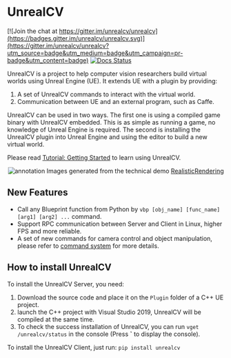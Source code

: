 # UnrealCV

[![Join the chat at https://gitter.im/unrealcv/unrealcv](https://badges.gitter.im/unrealcv/unrealcv.svg)](https://gitter.im/unrealcv/unrealcv?utm_source=badge&utm_medium=badge&utm_campaign=pr-badge&utm_content=badge)
[![Docs Status](https://readthedocs.org/projects/unrealcv/badge/?version=latest
)](http://docs.unrealcv.org)

<!-- [![Build Status](https://travis-ci.org/unrealcv/unrealcv.svg?branch=master)](https://travis-ci.org/unrealcv/unrealcv) -->

UnrealCV is a project to help computer vision researchers build virtual worlds using Unreal Engine (UE). It extends UE with a plugin by providing:

1. A set of UnrealCV commands to interact with the virtual world.
2. Communication between UE and an external program, such as Caffe.

UnrealCV can be used in two ways. The first one is using a compiled game binary with UnrealCV embedded. This is as simple as running a game, no knowledge of Unreal Engine is required. The second is installing the UnrealCV plugin into Unreal Engine and using the editor to build a new virtual world.


Please read [Tutorial: Getting Started](http://unrealcv.github.io/tutorial/getting_started.html) to learn using UnrealCV.

<center>
<img src="http://unrealcv.github.io/images/homepage_teaser.png" alt="annotation"/>
Images generated from the technical demo <a href="http://docs.unrealcv.org/en/master/reference/model_zoo.html#realisticrendering">RealisticRendering</a><br>
</center>

## New Features
 - Call any Blueprint function from Python by `vbp [obj_name] [func_name] [arg1] [arg2] ...` command.
 - Support RPC communication between Server and Client in Linux, higher FPS and more reliable.
 - A set of new commands for camera control and object manipulation, please refer to [command system](https://docs.unrealcv.org/en/latest/reference/commands.html) for more details.

## How to install UnrealCV
To install the UnrealCV Server, you need:
1. Download the source code and place it on the ``Plugin`` folder of a C++ UE project.
2. launch the C++ project with Visual Studio 2019, UnrealCV will be compiled at the same time.
3. To check the success installation of UnrealCV, you can run ``vget /unrealcv/status`` in the console (Press **`** to display the console).

To install the UnrealCV Client, just run:
``pip install unrealcv``


